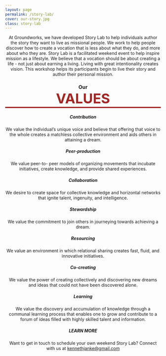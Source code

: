 ```yaml
---
layout: page
permalink: /story-lab/
cover: our-story.jpg
class: story-lab
---
```


<p style="text-align: center;">At Groundworks, we have developed Story Lab to help individuals author the story they want to
live as missional people. We work to help people discover how to create a vocation that is less
about what they do, and more about who they are. Story Lab is a facilitated weekend event to
help inspire mission as a lifestyle. We believe that a vocation should be about creating a life -
not just about earning a living. Living with great intentionality creates vision. This workshop
helps its participants begin to live their story and author their personal mission.</p>

<h3 style="text-align: center;">Our <span style="border-bottom: 4px solid #A12624; color: #A12624; font-size: 44px; display: block;" class="values-title">VALUES</span></h3>

<div class="row">
<div class="col-md-6">
<i style="text-align: center;" class="fa fa-arrows-alt fa-2x icono"></i>
<h5 style="text-align: center;">Contribution</h5>
<p style="text-align: center;">We value the individual’s unique voice and believe that offering that voice to the whole creates a matchless collective environment and aids others in attaining a dream.</p>
</div>

<div class="col-md-6">
<i style="text-align: center;" class="fa fa-users fa-2x icono"></i>
<h5 style="text-align: center;">Peer-production</h5>
<p style="text-align: center;">We value peer-to- peer models of organizing movements that incubate initiatives, create knowledge, and provide shared experiences.</p>
</div>

<div class="col-md-6">
<i style="text-align: center;" class="fa fa-comments fa-2x icono"></i>
<h5 style="text-align: center;">Collaboration</h5>
<p style="text-align: center;">We desire to create space for collective knowledge and horizontal networks that ignite talent, ingenuity, and intelligence.</p>
</div>

<div class="col-md-6">
<i style="text-align: center;" class="fa fa-heart fa-2x icono"></i>
<h5 style="text-align: center;">Stewardship</h5>
<p style="text-align: center;">We value the commitment to join others in journeying towards achieving a dream.</p>
</div>

<div class="col-md-6">
<i style="text-align: center;" class="fa fab fa-slideshare fa-2x icono"></i>
<h5 style="text-align: center;">Resourcing</h5>
<p style="text-align: center;">We value an environment in which relational sharing creates fast, fluid, and innovative initiatives.</p>
</div>

<div class="col-md-6">
<i style="text-align: center;" class="fa fa-handshake fa-2x icono"></i>
<h5 style="text-align: center;">Co-creating</h5>
<p style="text-align: center;">We value the power of creating collectively and discovering new dreams and ideas that could not have been discovered alone.</p>
</div>

<div class="col-md-6">
<i style="text-align: center;" class="fa fas fa-graduation-cap fa-2x icono"></i>
<h5 style="text-align: center;">Learning</h5>
<p style="text-align: center;">We value the discovery and accumulation of knowledge through a communal learning process that enables one to grow and contribute to a forum of ideas filled with highly skilled talent and information.</p>
</div>

<div class="col-md-6 learn-more">
<h5 style="text-align: center;">LEARN MORE</h5>
<p style="text-align: center;">Want to get in touch to schedule your own weekend Story Lab? Connect with us at <a href="mailto:kennethjanke@gmail.com">kennethjanke@gmail.com</a></p>
</div>
</div>